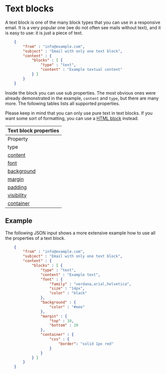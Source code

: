 # Text blocks

A text block is one of the many block types that you can use in a responsive
email. It is a very popular one (we do not often see mails
without text), and it is easy to use: it is just a piece of text.


```json
    {
        "from" : "info@example.com",
        "subject" : "Email with only one text block",
        "content" : {
            "blocks" : [ {
                "type" : "text",
                "content" : "Example textual content"
            } ]
        }
    }
```


Inside the block you can use sub properties. The most obvious ones were
already demonstrated in the example, `content` and `type`, but there are
many more. The following tables lists all supported properties.

Please keep in mind that you can only use pure text in text blocks. If
you want some sort of formatting, you can use a 
[HTML block](/copernica-docs:ResponsiveEmail/json/block-html) instead.

| Text block properties |
| --- |
| Property | Value | Description |
| type | "text" | Identifies the block as a text block. |
| [content](/copernica-docs:ResponsiveEmail/json/property-text-content) | _string_ | The textual content of the block. This may include HTML. |
| [font](/copernica-docs:ResponsiveEmail/json/property-font) | _object_ | Override the template wide default font properties. |
| [background](/copernica-docs:ResponsiveEmail/json/property-background) | _object_ | The background of the text block. |
| [margin](/copernica-docs:ResponsiveEmail/json/property-margin) | _mixed_ | Margins around the text. |
| [padding](/copernica-docs:ResponsiveEmail/json/property-padding) | _mixed_ | Whitespace around the block, this whitespace will have a background |
| [visibility](/copernica-docs:ResponsiveEmail/json/property-visibility) | _object_ | Visibility based on device, client and/or receiver. |
| [container](/copernica-docs:ResponsiveEmail/json/property-container) | _object_ | Access to the surrounding container |
## Example

The following JSON input shows a more extensive example how to use all 
the properties of a text block.


````json
    {
        "from" : "info@example.com",
        "subject" : "Email with only one text block",
        "content" : {
            "blocks" : [ {
                "type" : "text",
                "content" : "Example text",
                "font" : {
                    "family" : "verdana,arial,helvetica",
                    "size" : "14px",
                    "color" : "black"
                },
                "background" : {
                    "color" : "#eee"
                },
                "margin" : {
                    "top" : 10,
                    "bottom" : 20
                },
                "container" : {
                    "css" : {
                        "border": "solid 1px red"
                    }
                }
            } ]
        }
    }
````

